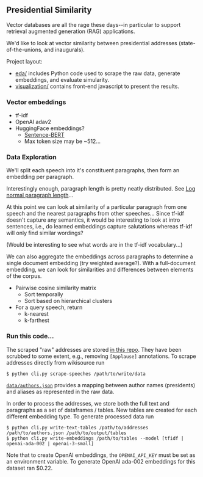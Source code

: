 ## Presidential Similarity

Vector databases are all the rage these days--in particular to support retrieval
augmented generation (RAG) applications.

We'd like to look at vector similarity between presidential addresses
(state-of-the-unions, and inaugurals).

Project layout:

* [eda/]("eda/") includes Python code used to scrape the raw data, generate
  embeddings, and evaluate simularity.
* [visualization/]() contains front-end javascript to present the results.

### Vector embeddings

* tf-idf
* OpenAI adav2
* HuggingFace embeddings?
    * [Sentence-BERT](https://huggingface.co/sentence-transformers/all-MiniLM-L6-v2)
    * Max token size may be ~512...

### Data Exploration

We'll split each speech into it's constituent paragraphs, then form an embedding
per paragraph.

Interestingly enough, paragraph length is pretty neatly distributed. See [Log
normal paragraph
length](https://epjdatascience.springeropen.com/articles/10.1140/epjds14)...

At this point we can look at similarity of a particular paragraph from one
speech and the nearest paragraphs from other speeches... Since tf-idf doesn't
capture any semantics, it would be interesting to look at intro sentences, i.e.,
do learned embeddings capture salutations whereas tf-idf will only find similar
wordings?

(Would be interesting to see what words are in the tf-idf vocabulary...)

We can also aggregate the embeddings across paragraphs to determine a single
document embedding (try weighted average?). With a full-document embedding, we
can look for similarities and differences between elements of the corpus.


* Pairwise cosine similarity matrix
    * Sort temporally
    * Sort based on hierarchical clusters
* For a query speech, return
    * k-nearest
    * k-farthest

### Run this code...

The scraped "raw" addresses are stored [in this repo](data/raw/). They have been
scrubbed to some extent, e.g., removing `[Applause]` annotations. To scrape
addresses directly from wikisource run

```
$ python cli.py scrape-speeches /path/to/write/data
```

[`data/authors.json`](data/authors.json) provides a mapping between author names
(presidents) and aliases as represented in the raw data.

In order to process the addresses, we store both the full text and paragraphs as
a set of dataframes / tables. New tables are created for each different
embedding type. To generate processed data run

```
$ python cli.py write-text-tables /path/to/addresses /path/to/authors.json /path/to/output/tables
$ python cli.py write-embeddings /path/to/tables --model [tfidf | openai-ada-002 | openai-3-small]
```

Note that to create OpenAI embeddings, the `OPENAI_API_KEY` must be set as an
environment variable. To generate OpenAI ada-002 embeddings for this dataset ran
$0.22.
